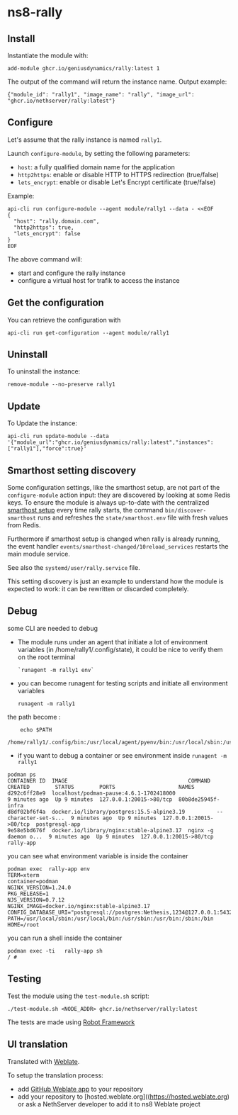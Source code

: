 # ns8-rally

## Install

Instantiate the module with:

    add-module ghcr.io/geniusdynamics/rally:latest 1

The output of the command will return the instance name.
Output example:

    {"module_id": "rally1", "image_name": "rally", "image_url": "ghcr.io/nethserver/rally:latest"}

## Configure

Let's assume that the rally instance is named `rally1`.

Launch `configure-module`, by setting the following parameters:

- `host`: a fully qualified domain name for the application
- `http2https`: enable or disable HTTP to HTTPS redirection (true/false)
- `lets_encrypt`: enable or disable Let's Encrypt certificate (true/false)

Example:

```
api-cli run configure-module --agent module/rally1 --data - <<EOF
{
  "host": "rally.domain.com",
  "http2https": true,
  "lets_encrypt": false
}
EOF
```

The above command will:

- start and configure the rally instance
- configure a virtual host for trafik to access the instance

## Get the configuration

You can retrieve the configuration with

```
api-cli run get-configuration --agent module/rally1
```

## Uninstall

To uninstall the instance:

    remove-module --no-preserve rally1

## Update

To Update the instance:

    api-cli run update-module --data '{"module_url":"ghcr.io/geniusdynamics/rally:latest","instances":["rally1"],"force":true}'

## Smarthost setting discovery

Some configuration settings, like the smarthost setup, are not part of the
`configure-module` action input: they are discovered by looking at some
Redis keys. To ensure the module is always up-to-date with the
centralized [smarthost
setup](https://nethserver.github.io/ns8-core/core/smarthost/) every time
rally starts, the command `bin/discover-smarthost` runs and refreshes
the `state/smarthost.env` file with fresh values from Redis.

Furthermore if smarthost setup is changed when rally is already
running, the event handler `events/smarthost-changed/10reload_services`
restarts the main module service.

See also the `systemd/user/rally.service` file.

This setting discovery is just an example to understand how the module is
expected to work: it can be rewritten or discarded completely.

## Debug

some CLI are needed to debug

- The module runs under an agent that initiate a lot of environment variables (in /home/rally1/.config/state), it could be nice to verify them
  on the root terminal

      `runagent -m rally1 env`

- you can become runagent for testing scripts and initiate all environment variables

  `runagent -m rally1`

the path become :

```
    echo $PATH
    /home/rally1/.config/bin:/usr/local/agent/pyenv/bin:/usr/local/sbin:/usr/local/bin:/usr/sbin:/usr/bin:/usr/
```

- if you want to debug a container or see environment inside
  `runagent -m rally1`

```
podman ps
CONTAINER ID  IMAGE                                      COMMAND               CREATED        STATUS        PORTS                    NAMES
d292c6ff28e9  localhost/podman-pause:4.6.1-1702418000                          9 minutes ago  Up 9 minutes  127.0.0.1:20015->80/tcp  80b8de25945f-infra
d8df02bf6f4a  docker.io/library/postgres:15.5-alpine3.19          --character-set-s...  9 minutes ago  Up 9 minutes  127.0.0.1:20015->80/tcp  postgresql-app
9e58e5bd676f  docker.io/library/nginx:stable-alpine3.17  nginx -g daemon o...  9 minutes ago  Up 9 minutes  127.0.0.1:20015->80/tcp  rally-app
```

you can see what environment variable is inside the container

```
podman exec  rally-app env
TERM=xterm
container=podman
NGINX_VERSION=1.24.0
PKG_RELEASE=1
NJS_VERSION=0.7.12
NGINX_IMAGE=docker.io/nginx:stable-alpine3.17
CONFIG_DATABASE_URI="postgresql://postgres:Nethesis,1234@127.0.0.1:5432/toto"
PATH=/usr/local/sbin:/usr/local/bin:/usr/sbin:/usr/bin:/sbin:/bin
HOME=/root
```

you can run a shell inside the container

```
podman exec -ti   rally-app sh
/ #
```

## Testing

Test the module using the `test-module.sh` script:

    ./test-module.sh <NODE_ADDR> ghcr.io/nethserver/rally:latest

The tests are made using [Robot Framework](https://robotframework.org/)

## UI translation

Translated with [Weblate](https://hosted.weblate.org/projects/ns8/).

To setup the translation process:

- add [GitHub Weblate app](https://docs.weblate.org/en/latest/admin/continuous.html#github-setup) to your repository
- add your repository to [hosted.weblate.org]((https://hosted.weblate.org) or ask a NethServer developer to add it to ns8 Weblate project
